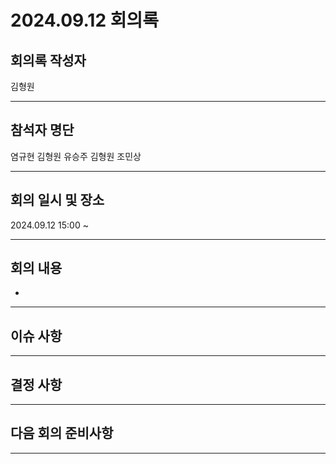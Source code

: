# 2024.09.12 회의록
## 회의록 작성자
김형원
***
## 참석자 명단
염규현
김형원
유승주
김형원
조민상
***
## 회의 일시 및 장소
2024.09.12 15:00 ~


***
## 회의 내용
- 

***
## 이슈 사항



***
## 결정 사항


***
## 다음 회의 준비사항
  
***

